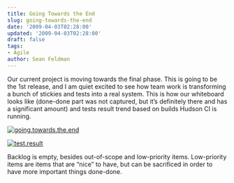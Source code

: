 ```yaml
---
title: Going Towards the End
slug: going-towards-the-end
date: '2009-04-03T02:28:00'
updated: '2009-04-03T02:28:00'
draft: false
tags:
- Agile
author: Sean Feldman
---
```



Our current project is moving towards the final phase. This is going to be the 1st release, and I am quiet excited to see how team work is transforming a bunch of stickies and tests into a real system. This is how our whiteboard looks like (done-done part was not captured, but it’s definitely there and has a significant amount) and tests result trend based on builds Hudson CI is running.

[![going.towards.the.end](https://aspblogs.blob.core.windows.net/media/sfeldman/Media/going.towards.the.end_thumb_3E7E2352.jpg "going.towards.the.end")](https://aspblogs.blob.core.windows.net/media/sfeldman/Media/going.towards.the.end_5A8C518C.jpg)

[![test.result](https://aspblogs.blob.core.windows.net/media/sfeldman/Media/test.result_thumb_64E2974E.png "test.result")](https://aspblogs.blob.core.windows.net/media/sfeldman/Media/test.result_49AA3E4D.png)

Backlog is empty, besides out-of-scope and low-priority items. Low-priority items are items that are “nice” to have, but can be sacrificed in order to have more important things done-done.


